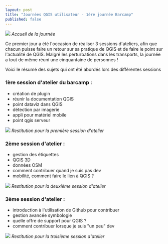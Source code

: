 ```yaml
---
layout: post
title: "Journées QGIS utilisateur - 1ère journée Barcamp"
published: false
---
```



![](/images/qgis_day2019_1.jpg)
*Accueil de la journée*

Ce premier jour a été l'occasion de réaliser 3 sessions d'ateliers, afin que chacun puisse faire un retour sur sa pratique de QGIS et de faire le point sur l'actualité de QGIS. Malgré les perturbations dans les transports, la journée a tout de même réuni une cinquantaine de personnes !

Voici le résumé des sujets qui ont été abordés lors des différentes sessions

### 1ère session d'atelier du barcamp :
- création de plugin
- réunir la documentation QGIS
- point dataviz dans QGIS
- détection par imagerie
- appli pour matériel mobile
- point qgis serveur

![](/images/qgis_day2019_2.jpg)
*Restitution pour la première session d'atelier*

### 2ème session d'atelier :
- gestion des étiquettes
- QGIS 3D
- données OSM
- comment contribuer quand je suis pas dev
- mobilité, comment faire le lien à QGIS ?

![](/images/qgis_day2019_3.jpg)
*Restitution pour la deuxième session d'atelier*

### 3ème session d'atelier :
- introduction à l'utilisation de Github pour contribuer
- gestion avancée symbologie
- quelle offre de support pour QGIS ?
- comment contribuer lorsque je suis "un peu" dev

![](/images/qgis_day2019_4.jpg)
*Restitution pour la troisième session d'atelier*
